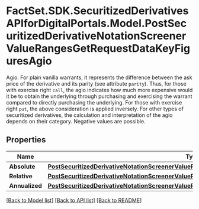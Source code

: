 # FactSet.SDK.SecuritizedDerivativesAPIforDigitalPortals.Model.PostSecuritizedDerivativeNotationScreenerValueRangesGetRequestDataKeyFiguresAgio
Agio. For plain vanilla warrants, it represents the difference between the ask price of the derivative and its parity (see attribute `parity`). Thus, for those with exercise right `call`, the agio indicates how much more expensive would it be to obtain the underlying through purchasing and exercising the warrant compared to directly purchasing the underlying. For those with exercise right `put`, the above consideration is applied inversely. For other types of securitized derivatives, the calculation and interpretation of the agio depends on their category. Negative values are possible.

## Properties

Name | Type | Description | Notes
------------ | ------------- | ------------- | -------------
**Absolute** | [**PostSecuritizedDerivativeNotationScreenerValueRangesGetRequestDataKeyFiguresAgioAbsolute**](PostSecuritizedDerivativeNotationScreenerValueRangesGetRequestDataKeyFiguresAgioAbsolute.md) |  | [optional] 
**Relative** | [**PostSecuritizedDerivativeNotationScreenerValueRangesGetRequestDataKeyFiguresAgioRelative**](PostSecuritizedDerivativeNotationScreenerValueRangesGetRequestDataKeyFiguresAgioRelative.md) |  | [optional] 
**Annualized** | [**PostSecuritizedDerivativeNotationScreenerValueRangesGetRequestDataKeyFiguresAgioAnnualized**](PostSecuritizedDerivativeNotationScreenerValueRangesGetRequestDataKeyFiguresAgioAnnualized.md) |  | [optional] 

[[Back to Model list]](../README.md#documentation-for-models) [[Back to API list]](../README.md#documentation-for-api-endpoints) [[Back to README]](../README.md)

